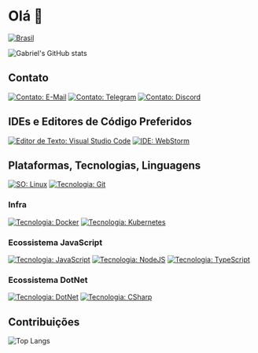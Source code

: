 # Olá 👋

[![Brasil][proud-of-brazil-src]][proud-of-brazil-href]


![Gabriel's GitHub stats](https://github-readme-stats.vercel.app/api?username=guesant&show_icons=true&theme=holi) 

## Contato

[![Contato: E-Mail][badge-gmail-src]][badge-gmail-href]
[![Contato: Telegram][badge-telegram-src]][badge-telegram-href]
[![Contato: Discord][badge-discord-src]][badge-discord-href]

## IDEs e Editores de Código Preferidos

[![Editor de Texto: Visual Studio Code][badge-editor-vscode-src]][badge-editor-vscode-href]
[![IDE: WebStorm][badge-editor-webstorm-src]][badge-editor-webstorm-href]

## Plataformas, Tecnologias, Linguagens

[![SO: Linux][badge-os-linux-src]][badge-os-linux-href] [![Tecnologia: Git][badge-tech-git-src]][badge-tech-git-href]

### Infra

[![Tecnologia: Docker][badge-tech-docker-src]][badge-tech-docker-href] [![Tecnologia: Kubernetes][badge-tech-k8s-src]][badge-tech-k8s-href]


### Ecossistema JavaScript

[![Tecnologia: JavaScript][badge-tech-js-src]][badge-tech-js-href] [![Tecnologia: NodeJS][badge-tech-js-node-src]][badge-tech-js-node-href] [![Tecnologia: TypeScript][badge-tech-js-ts-src]][badge-tech-js-ts-href]

### Ecossistema DotNet

[![Tecnologia: DotNet][badge-tech-dotnet-src]][badge-tech-dotnet-href] [![Tecnologia: CSharp][badge-tech-dotnet-csharp-src]][badge-tech-dotnet-csharp-href] 

## Contribuições

![Top Langs](https://github-readme-stats.vercel.app/api/top-langs/?username=guesant&theme=holi) 


<!-- Badges -->

[proud-of-brazil-src]: https://img.shields.io/badge/Proud%20of-Brasil%20%F0%9F%87%A7%F0%9F%87%B7-white?style=for-the-badge&labelColor=%2309933C
[proud-of-brazil-href]: https://www.gov.br/pt-br

<!-- Badges / Contatos --> 

<!-- Badges / Contatos / G-Mail --> 
[badge-gmail-src]: https://img.shields.io/badge/Gmail-red?style=for-the-badge&logo=gmail&logoColor=white
[badge-gmail-href]: mailto:annaisabelapont@gmail.com

<!-- Badges / Contatos / Telegram--> 
[badge-telegram-src]: https://img.shields.io/badge/Telegram-@guesant-%231DA1F2?style=for-the-badge&logo=Telegram&logoColor=white
[badge-telegram-href]: https://t.me/guesant

<!-- Badges / Contatos / Discord --> 
[badge-discord-src]: https://img.shields.io/badge/Discord-farofinogabriel-%231DA1F2?style=for-the-badge&logo=Discord&logoColor=white 
[badge-discord-href]: #

<!-- Badges / Editores -->

<!-- Badges / Editores / Webstorm -->
[badge-editor-webstorm-src]: https://img.shields.io/badge/WebStorm-B6E9C4?style=for-the-badge&logo=WebStorm&logoColor=black&logoSize=amd
[badge-editor-webstorm-href]: https://www.jetbrains.com/webstorm/

<!-- Badges / Editores / VS Code -->
[badge-editor-vscode-src]: https://img.shields.io/badge/VS%20Code-22A8F1?style=for-the-badge&logo=visual-studio-code&logoSize=amd
[badge-editor-vscode-href]: https://code.visualstudio.com/

<!-- Badge / OS / Linux -->

[badge-os-linux-src]: https://img.shields.io/badge/Linux-%23FCC624?style=for-the-badge&logo=linux&logoColor=black
[badge-os-linux-href]: https://www.kernel.org/

<!-- Badges / Tech / Git -->

[badge-tech-git-src]: https://img.shields.io/badge/Git-%23F05032?style=for-the-badge&logo=git&logoColor=white
[badge-tech-git-href]: https://git-scm.com/


<!-- Badges / Tech / Docker -->

[badge-tech-docker-src]: https://img.shields.io/badge/Docker-%232496ED?style=for-the-badge&logo=docker&logoColor=white
[badge-tech-docker-href]: https://docs.docker.com/

<!-- Badges / Tech / Kubernetes -->

[badge-tech-k8s-src]: https://img.shields.io/badge/Kubernetes-%23326CE5?style=for-the-badge&logo=kubernetes&logoColor=white
[badge-tech-k8s-href]: https://kubernetes.io/

<!-- Badges / Tech / JS -->

[badge-tech-js-src]: https://img.shields.io/badge/JavaScript-%23F7DF1E?style=for-the-badge&logo=javascript&logoColor=black
[badge-tech-js-href]: https://developer.mozilla.org/pt-BR/docs/Web/JavaScript

<!-- Badges / Tech / JS / NodeJS -->

[badge-tech-js-node-src]: https://img.shields.io/badge/NodeJS-%235FA04E?style=for-the-badge&logo=nodedotjs&logoColor=white
[badge-tech-js-node-href]: https://nodejs.org/en

<!-- Badges / Tech / JS / TypeScript -->

[badge-tech-js-ts-src]: https://img.shields.io/badge/TypeScript-%233178C6?style=for-the-badge&logo=typescript&logoColor=white
[badge-tech-js-ts-href]: https://www.typescriptlang.org/

<!-- Badges / Tech / DotNet -->

[badge-tech-dotnet-src]: https://img.shields.io/badge/DOTNET-%23512BD4?style=for-the-badge&logo=dotnet&logoColor=white
[badge-tech-dotnet-href]: https://dotnet.microsoft.com/pt-br/

<!-- Badges / Tech / DotNet / CSharp -->

[badge-tech-dotnet-csharp-src]: https://img.shields.io/badge/CSharp-%23512BD4?style=for-the-badge&logo=csharp&logoColor=white
[badge-tech-dotnet-csharp-href]: https://dotnet.microsoft.com/pt-br/languages/csharp

